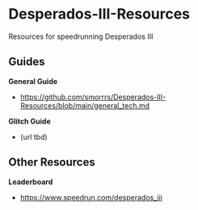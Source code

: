 # Desperados-III-Resources
Resources for speedrunning Desperados III

## Guides

**General Guide**
* https://github.com/smorrrs/Desperados-III-Resources/blob/main/general_tech.md

**Glitch Guide**
* (url tbd)


## Other Resources

**Leaderboard**
* https://www.speedrun.com/desperados_iii
